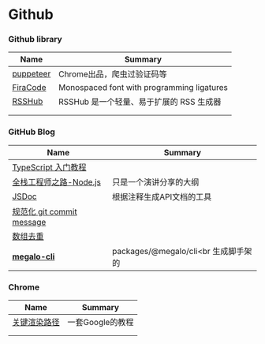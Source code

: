 # Github

### Github library

| Name                                                   | Summary                                    |
| ------------------------------------------------------ | ------------------------------------------ |
| [puppeteer](https://github.com/GoogleChrome/puppeteer) | Chrome出品，爬虫过验证码等                 |
| [FiraCode](https://github.com/tonsky/FiraCode)         | Monospaced font with programming ligatures |
| [RSSHub](https://github.com/DIYgod/RSSHub)             | RSSHub 是一个轻量、易于扩展的 RSS 生成器   |
|                                                        |                                            |
|                                                        |                                            |

### GitHub Blog

| Name                                                         | Summary                              |
| ------------------------------------------------------------ | ------------------------------------ |
| [TypeScript 入门教程](https://github.com/xcatliu/typescript-tutorial/blob/master/README.md) |                                      |
| [全栈工程师之路-Node.js](https://i5ting.github.io/nodejs-fullstack/) | 只是一个演讲分享的大纲               |
| [JSDoc](http://www.css88.com/doc/jsdoc/index.html)           | 根据注释生成API文档的工具            |
| [规范化 git commit message](https://github.com/pigcan/blog/issues/15) |                                      |
| [数组去重](https://github.com/mqyqingfeng/Blog/issues/27)    |                                      |
| [**megalo-cli**](<https://github.com/megalojs/megalo-cli>)   | packages/@megalo/cli<br 生成脚手架的 |

### Chrome

| Name                                                         | Summary          |
| ------------------------------------------------------------ | ---------------- |
| [关键渲染路径](https://developers.google.com/web/fundamentals/performance/critical-rendering-path/) | 一套Google的教程 |
|                                                              |                  |
|                                                              |                  |

